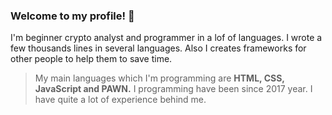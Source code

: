 ### Welcome to my profile! 👋
I'm beginner crypto analyst and programmer in a lof of languages. I wrote a few thousands lines in several languages. Also I creates frameworks for other people to help them to save time.
> My main languages which I'm programming are **HTML, CSS, JavaScript and PAWN.** I programming have been since 2017 year.
> I have quite a lot of experience behind me.  
